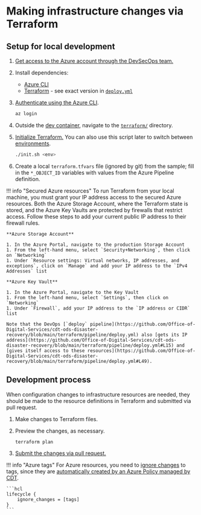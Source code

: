 # Making infrastructure changes via Terraform

## Setup for local development

1. [Get access to the Azure account through the DevSecOps team.](../../reference/infrastructure/#getting-started)
1. Install dependencies:

   - [Azure CLI](https://docs.microsoft.com/en-us/cli/azure/install-azure-cli)
   - [Terraform](https://www.terraform.io/downloads) - see exact version in [`deploy.yml`](https://github.com/Office-of-Digital-Services/cdt-ods-disaster-recovery/blob/main/terraform/pipeline/deploy.yml)

1. [Authenticate using the Azure CLI](https://registry.terraform.io/providers/hashicorp/azurerm/latest/docs/guides/azure_cli).

   ```sh
   az login
   ```

1. Outside the [dev container](../../guides/development), navigate to the [`terraform/`](https://github.com/Office-of-Digital-Services/cdt-ods-disaster-recovery/tree/main/terraform) directory.
1. [Initialize Terraform.](https://www.terraform.io/cli/commands/init) You can also use this script later to switch between [environments](../../reference/infrastructure/#environments).

   ```sh
   ./init.sh <env>
   ```

1. Create a local `terraform.tfvars` file (ignored by git) from the sample; fill in the `*_OBJECT_ID` variables with values from the Azure Pipeline definition.

!!! info "Secured Azure resources"
    To run Terraform from your local machine, you must grant your IP address access to the secured Azure resources. Both the Azure Storage Account, where the Terraform state is stored, and the Azure Key Vaults are protected by firewalls that restrict access. Follow these steps to add your current public IP address to their firewall rules.

    **Azure Storage Account**

    1. In the Azure Portal, navigate to the production Storage Account
    1. From the left-hand menu, select `Security+Networking`, then click on `Networking`
    1. Under `Resource settings: Virtual networks, IP addresses, and exceptions`, click on `Manage` and add your IP address to the `IPv4 Addresses` list

    **Azure Key Vault**

    1. In the Azure Portal, navigate to the Key Vault
    1. From the left-hand menu, select `Settings`, then click on `Networking`
    1. Under `Firewall`, add your IP address to the `IP address or CIDR` list

    Note that the DevOps [`deploy` pipeline](https://github.com/Office-of-Digital-Services/cdt-ods-disaster-recovery/blob/main/terraform/pipeline/deploy.yml) also [gets its IP address](https://github.com/Office-of-Digital-Services/cdt-ods-disaster-recovery/blob/main/terraform/pipeline/deploy.yml#L15) and [gives itself access to these resources](https://github.com/Office-of-Digital-Services/cdt-ods-disaster-recovery/blob/main/terraform/pipeline/deploy.yml#L49).

## Development process

When configuration changes to infrastructure resources are needed, they should be made to the resource definitions in Terraform and submitted via pull request.

1. Make changes to Terraform files.
1. Preview the changes, as necessary.

   ```sh
   terraform plan
   ```

1. [Submit the changes via pull request.](../commits-branches-merging)

!!! info "Azure tags"
   For Azure resources, you need to [ignore changes](https://www.terraform.io/language/meta-arguments/lifecycle#ignore_changes) to tags, since they are [automatically created by an Azure Policy managed by CDT](https://docs.microsoft.com/en-us/azure/azure-resource-manager/management/tag-policies).

    ```hcl
    lifecycle {
        ignore_changes = [tags]
    }
    ```

